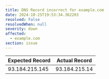 ```yaml
---
title: DNS Record incorrect for example.com
date: 2024-10-25T19:53:34.362203
resolved: False
resolvedWhen: null
severity: down
affected:
  - example.com
section: issue
---
```


| Expected Record  | Actual Record  |
|------------------|----------------|
| 93.184.215.145 | 93.184.215.14 |
